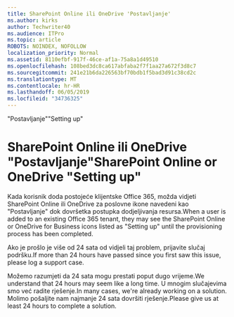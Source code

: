 ```yaml
---
title: SharePoint Online ili OneDrive 'Postavljanje'
ms.author: kirks
author: Techwriter40
ms.audience: ITPro
ms.topic: article
ROBOTS: NOINDEX, NOFOLLOW
localization_priority: Normal
ms.assetid: 8110efbf-917f-46ce-af1a-75a8a1d49510
ms.openlocfilehash: 108bed3dc8ca617abfaba2f7f1aa27a672f3d8c7
ms.sourcegitcommit: 241e21b6da226563bf70bdb1f5bad3d91c38cd2c
ms.translationtype: MT
ms.contentlocale: hr-HR
ms.lasthandoff: 06/05/2019
ms.locfileid: "34736325"
---
```

<span data-ttu-id="fa60c-102">"Postavljanje"</span><span class="sxs-lookup"><span data-stu-id="fa60c-102">"Setting up"</span></span>

# <a name="sharepoint-online-or-onedrive-setting-up"></a><span data-ttu-id="fa60c-103">SharePoint Online ili OneDrive "Postavljanje"</span><span class="sxs-lookup"><span data-stu-id="fa60c-103">SharePoint Online or OneDrive "Setting up"</span></span>

<span data-ttu-id="fa60c-104">Kada korisnik doda postojeće klijentske Office 365, možda vidjeti SharePoint Online ili OneDrive za poslovne ikone navedeni kao "Postavljanje" dok dovršetka postupka dodjeljivanja resursa.</span><span class="sxs-lookup"><span data-stu-id="fa60c-104">When a user is added to an existing Office 365 tenant, they may see the SharePoint Online or OneDrive for Business icons listed as "Setting up" until the provisioning process has been completed.</span></span>

<span data-ttu-id="fa60c-105">Ako je prošlo je više od 24 sata od vidjeli taj problem, prijavite slučaj podršku.</span><span class="sxs-lookup"><span data-stu-id="fa60c-105">If more than 24 hours have passed since you first saw this issue, please log a support case.</span></span>

<span data-ttu-id="fa60c-106">Možemo razumjeti da 24 sata mogu prestati poput dugo vrijeme.</span><span class="sxs-lookup"><span data-stu-id="fa60c-106">We understand that 24 hours may seem like a long time.</span></span> <span data-ttu-id="fa60c-107">U mnogim slučajevima smo već radite rješenje.</span><span class="sxs-lookup"><span data-stu-id="fa60c-107">In many cases, we're already working on a solution.</span></span> <span data-ttu-id="fa60c-108">Molimo pošaljite nam najmanje 24 sata dovršiti rješenje.</span><span class="sxs-lookup"><span data-stu-id="fa60c-108">Please give us at least 24 hours to complete a solution.</span></span>

